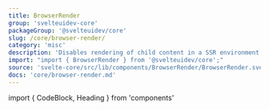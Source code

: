```yaml
---
title: BrowserRender
group: 'svelteuidev-core'
packageGroup: '@svelteuidev/core'
slug: /core/browser-render/
category: 'misc'
description: 'Disables rendering of child content in a SSR environment'
import: "import { BrowserRender } from '@svelteuidev/core';"
source: 'svelte-core/src/lib/components/BrowserRender/BrowserRender.svelte'
docs: 'core/browser-render.md'
---
```


import { CodeBlock, Heading } from 'components'

<Heading />
